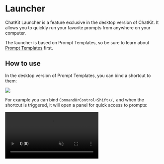# Launcher

ChatKit Launcher is a feature exclusive in the desktop version of ChatKit. It allows you to quickly run your favorite prompts from anywhere on your computer.

The launcher is based on Prompt Templates, so be sure to learn about [Prompt Templates](prompt-templates.md) first.

## How to use

In the desktop version of Prompt Templates, you can bind a shortcut to them:

![](https://cdn.jsdelivr.net/gh/egoist-bot/images@main/uPic/knp1Hq.png)

For example you can bind `CommandOrControl+Shift+/,` and when the shortcut is triggered, it will open a panel for quick access to prompts:

<video muted controls src="https://cdn.jsdelivr.net/gh/egoist-bot/images@main/uPic/aDV8QZ.mp4" />

## Limitations

- Currently it doesn't support plugins, i.e. you can't use it to run a prompt that requires a plugin, like generating images. But it will be supported in the future.
